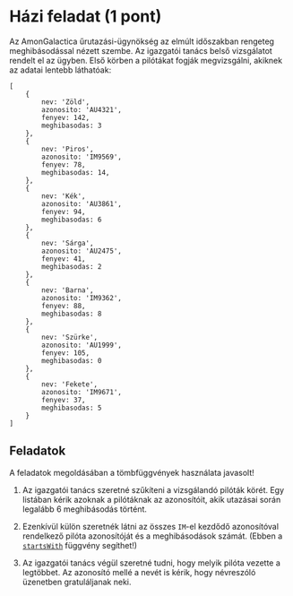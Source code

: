 # Házi feladat (1 pont)

Az AmonGalactica űrutazási-ügynökség az elmúlt időszakban rengeteg meghibásodással nézett szembe. Az igazgatói tanács belső vizsgálatot rendelt el az ügyben. Első körben a pilótákat fogják megvizsgálni, akiknek az adatai lentebb láthatóak:

```
[
    {
        nev: 'Zöld',
        azonosito: 'AU4321',
        fenyev: 142,
        meghibasodas: 3
    },
    {
        nev: 'Piros',
        azonosito: 'IM9569',
        fenyev: 78,
        meghibasodas: 14,
    },
    {
        nev: 'Kék',
        azonosito: 'AU3861',
        fenyev: 94,
        meghibasodas: 6
    },
    {
        nev: 'Sárga',
        azonosito: 'AU2475',
        fenyev: 41,
        meghibasodas: 2
    },
    {
        nev: 'Barna',
        azonosito: 'IM9362',
        fenyev: 88,
        meghibasodas: 8
    },
    {
        nev: 'Szürke',
        azonosito: 'AU1999',
        fenyev: 105,
        meghibasodas: 0
    },
    {
        nev: 'Fekete',
        azonosito: 'IM9671',
        fenyev: 37,
        meghibasodas: 5
    }
]
```

## Feladatok

A feladatok megoldásában a tömbfüggvények használata javasolt!

1. Az igazgatói tanács szeretné szűkíteni a vizsgálandó pilóták körét. Egy listában kérik azoknak a pilótáknak az azonosítóit, akik utazásai során legalább 6 meghibásodás történt.

2. Ezenkívül külön szeretnék látni az összes `IM`-el kezdődő azonosítóval rendelkező pilóta azonosítóját és a meghibásodások számát. (Ebben a [`startsWith`](https://developer.mozilla.org/en-US/docs/Web/JavaScript/Reference/Global_Objects/String/startsWith) függvény segíthet!)

2. Az igazgatói tanács végül szeretné tudni, hogy melyik pilóta vezette a legtöbbet. Az azonosító mellé a nevét is kérik, hogy névreszóló üzenetben gratuláljanak neki.